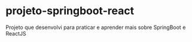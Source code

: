 # projeto-springboot-react
Projeto que desenvolvi para praticar e aprender mais sobre SpringBoot e ReactJS
